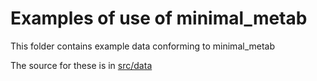 # Examples of use of minimal_metab

This folder contains example data conforming to minimal_metab

The source for these is in [src/data](../src/data/examples)
